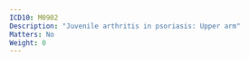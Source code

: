 ```yaml
---
ICD10: M0902
Description: "Juvenile arthritis in psoriasis: Upper arm"
Matters: No
Weight: 0
---
```

